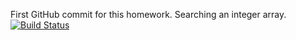 First GitHub commit for this homework.
Searching an integer array.
[![Build Status](https://travis-ci.org/nur-yilmaz/myDemoApp.svg?branch=master)](https://travis-ci.org/nur-yilmaz/myDemoApp)